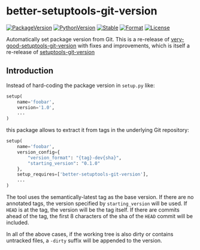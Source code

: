 # better-setuptools-git-version

[![PackageVersion][pypi-version]][pypi-home]
[![PythonVersion][python-version]][python-home]
[![Stable][pypi-status]][pypi-home]
[![Format][pypi-format]][pypi-home]
[![License][pypi-license]](LICENSE)

[pypi-version]: https://badge.fury.io/py/better-setuptools-git-version.svg
[pypi-license]: https://img.shields.io/pypi/l/better-setuptools-git-version.svg
[pypi-status]: https://img.shields.io/pypi/status/better-setuptools-git-version.svg
[pypi-format]: https://img.shields.io/pypi/format/better-setuptools-git-version.svg
[pypi-home]: https://badge.fury.io/py/better-setuptools-git-version
[python-version]: https://img.shields.io/pypi/pyversions/better-setuptools-git-version.svg
[python-home]: https://python.org

Automatically set package version from Git. This is a re-release of
[very-good-setuptools-git-version][] with fixes and improvements, which is itself a re-release of [setuptools-git-version][]

[setuptools-git-version]: https://github.com/pyfidelity/setuptools-git-version
[very-good-setuptools-git-version]: https://github.com/Kautenja/very-good-setuptools-git-version


## Introduction

Instead of hard-coding the package version in ``setup.py`` like:

```python
setup(
    name='foobar',
    version='1.0',
    ...
)
```

this package allows to extract it from tags in the underlying Git repository:

```python
setup(
    name='foobar',
    version_config={
        "version_format": "{tag}-dev{sha}",
        "starting_version": "0.1.0"
    },
    setup_requires=['better-setuptools-git-version'],
    ...
)
```

The tool uses the semantically-latest tag as the base version. If there are no annotated tags, the version specified by `starting_version` will be used. If `HEAD` is at the tag, the version will be the tag itself. If there are commits ahead of the tag, the first 8 characters of the sha of the `HEAD` commit will be included.

In all of the above cases, if the working tree is also dirty or contains untracked files, a `-dirty` suffix will be appended to the version.
